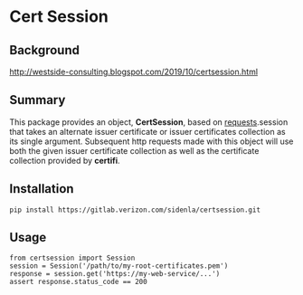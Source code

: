 # Cert Session

## Background

http://westside-consulting.blogspot.com/2019/10/certsession.html

## Summary

This package provides an object, **CertSession**,
based on [requests](https://github.com/psf/requests/blob/master/requests/sessions.py).session
that takes an alternate issuer certificate
or issuer certificates collection as its single argument.
Subsequent http requests made with this object will use both the given issuer certificate collection
as well as the certificate collection provided by **certifi**.

## Installation

    pip install https://gitlab.verizon.com/sidenla/certsession.git

## Usage

    from certsession import Session
    session = Session('/path/to/my-root-certificates.pem')
    response = session.get('https://my-web-service/...')
    assert response.status_code == 200
